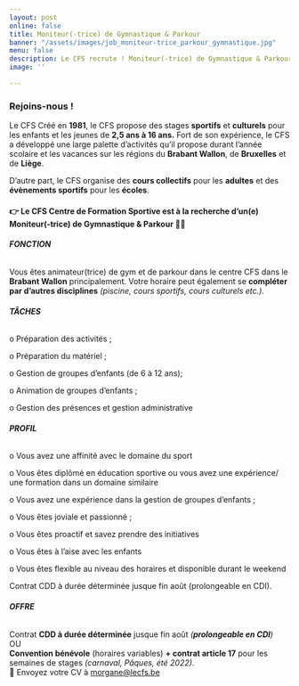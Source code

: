 ```yaml
---
layout: post
online: false
title: Moniteur(-trice) de Gymnastique & Parkour
banner: "/assets/images/job_moniteur-trice_parkour_gymnastique.jpg"
menu: false
description: Le CFS recrute ! Moniteur(-trice) de Gymnastique & Parkour
image: ''

---
```

### Rejoins-nous !

Le CFS Créé en **1981**, le CFS propose des stages **sportifs** et **culturels** pour les enfants et les jeunes de **2,5 ans à 16 ans.** Fort de son expérience, le CFS a développé une large palette d’activités qu’il propose durant l’année scolaire et les vacances sur les régions du **Brabant Wallon**, de **Bruxelles** et de **Liège**.

D’autre part, le CFS organise des **cours collectifs** pour les **adultes** et des **évènements sportifs** pour les **écoles**.

#### 👉 Le CFS Centre de Formation Sportive est à la recherche d’un(e) **Moniteur(-trice)** de **Gymnastique & Parkour** 🤸‍♀️

###### **FONCTION**

Vous êtes animateur(trice) de gym et de parkour dans le centre CFS dans le **Brabant Wallon** principalement. Votre horaire peut également se **compléter par d’autres disciplines** _(piscine, cours sportifs, cours culturels etc.)._

###### **TÂCHES**

o Préparation des activités ;

o Préparation du matériel ;

o Gestion de groupes d’enfants (de 6 à 12 ans);

o Animation de groupes d’enfants ;

o Gestion des présences et gestion administrative

###### **PROFIL**

o Vous avez une affinité avec le domaine du sport

o Vous êtes diplômé en éducation sportive ou vous avez une expérience/ une formation dans un domaine similaire

o Vous avez une expérience dans la gestion de groupes d’enfants ;

o Vous êtes joviale et passionné ;

o Vous êtes proactif et savez prendre des initiatives

o Vous êtes à l’aise avec les enfants

o Vous êtes flexible au niveau des horaires et disponible durant le weekend

Contrat CDD à durée déterminée jusque fin août (prolongeable en CDI).

###### **OFFRE**

Contrat **CDD à durée déterminée** jusque fin août _(**prolongeable en CDI**)_  
OU  
**Convention bénévole** (horaires variables) **+ contrat article 17** pour les semaines de stages _(carnaval, Pâques, été 2022)_.  
📩 Envoyez votre CV à [morgane@lecfs.be](mailto:morgane@lecfs.be)